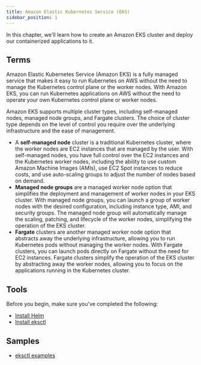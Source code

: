 ```yaml
---
title: Amazon Elastic Kubernetes Service (EKS)
sidebar_position: 1
---
```

In this chapter, we'll learn how to create an Amazon EKS cluster and deploy our containerized applications to it.

## Terms
Amazon Elastic Kubernetes Service (Amazon EKS) is a fully managed service that makes it easy to run Kubernetes on AWS without the need to manage the Kubernetes control plane or the worker nodes. With Amazon EKS, you can run Kubernetes applications on AWS without the need to operate your own Kubernetes control plane or worker nodes.

Amazon EKS supports multiple cluster types, including self-managed nodes, managed node groups, and Fargate clusters. The choice of cluster type depends on the level of control you require over the underlying infrastructure and the ease of management.

- A **self-managed node** cluster is a traditional Kubernetes cluster, where the worker nodes are EC2 instances that are managed by the user. With self-managed nodes, you have full control over the EC2 instances and the Kubernetes worker nodes, including the ability to use custom Amazon Machine Images (AMIs), use EC2 Spot instances to reduce costs, and use auto-scaling groups to adjust the number of nodes based on demand.
- **Managed node groups** are a managed worker node option that simplifies the deployment and management of worker nodes in your EKS cluster. With managed node groups, you can launch a group of worker nodes with the desired configuration, including instance type, AMI, and security groups. The managed node group will automatically manage the scaling, patching, and lifecycle of the worker nodes, simplifying the operation of the EKS cluster.
- **Fargate** clusters are another managed worker node option that abstracts away the underlying infrastructure, allowing you to run Kubernetes pods without managing the worker nodes. With Fargate clusters, you can launch pods directly on Fargate without the need for EC2 instances. Fargate clusters simplify the operation of the EKS cluster by abstracting away the worker nodes, allowing you to focus on the applications running in the Kubernetes cluster.

## Tools
Before you begin, make sure you've completed the following:

- [Install Helm](https://helm.sh/docs/intro/install/)
- [Install eksctl](https://eksctl.io/)

## Samples
- [eksctl examples](https://github.com/weaveworks/eksctl/tree/main/examples)